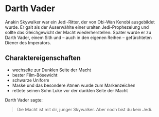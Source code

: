 # Darth Vader

Anakin Skywalker war ein Jedi-Ritter, der von Obi-Wan Kenobi ausgebildet wurde. Er galt als der Auserwählte einer uralten Jedi-Prophezeiung und sollte das Gleichgewicht der Macht wiederherstellen. Später wurde er zu Darth Vader, einem Sith und – auch in den eigenen Reihen – gefürchteten Diener des Imperators.

## Charaktereigenschaften
* wechselte zur Dunklen Seite der Macht
* bester Film-Bösewicht
* schwarze Uniform
* Maske und das besondere Atmen wurde zum Markenzeichen
* rettete seinen Sohn Luke vor der dunklen Seite der Macht

Darth Vader sagte:
> Die Macht ist mit dir, junger Skywalker. 
> Aber noch bist du kein Jedi.